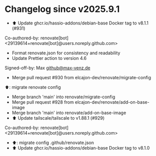 # Changelog since v2025.9.1
- ⬆️ Update ghcr.io/hassio-addons/debian-base Docker tag to v8.1.1 (#931)

Co-authored-by: renovate[bot] <29139614+renovate[bot]@users.noreply.github.com> 
- Format renovate.json for consistency and readability 
- Update Prettier action to version 4.6

Signed-off-by: Max <github@max-venz.de> 
- Merge pull request #930 from elcajon-dev/renovate/migrate-config

⬆️: migrate renovate config 
- Merge branch 'main' into renovate/migrate-config 
- Merge pull request #928 from elcajon-dev/renovate/add-on-base-image 
- Merge branch 'main' into renovate/add-on-base-image 
- ⬆️ Update tailscale/tailscale to v1.88.1 (#929)

Co-authored-by: renovate[bot] <29139614+renovate[bot]@users.noreply.github.com> 
- ⬆️: migrate config .github/renovate.json 
- ⬆️ Update ghcr.io/hassio-addons/debian-base Docker tag to v8.1.0 
